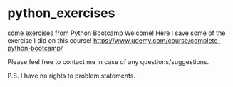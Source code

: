 # python_exercises
some exercises from Python Bootcamp
Welcome!
Here I save some of the exercise I did on this course! 
https://www.udemy.com/course/complete-python-bootcamp/ 

Please feel free to contact me in case of any questions/suggestions.

P.S. I have no rights to problem statements. 
